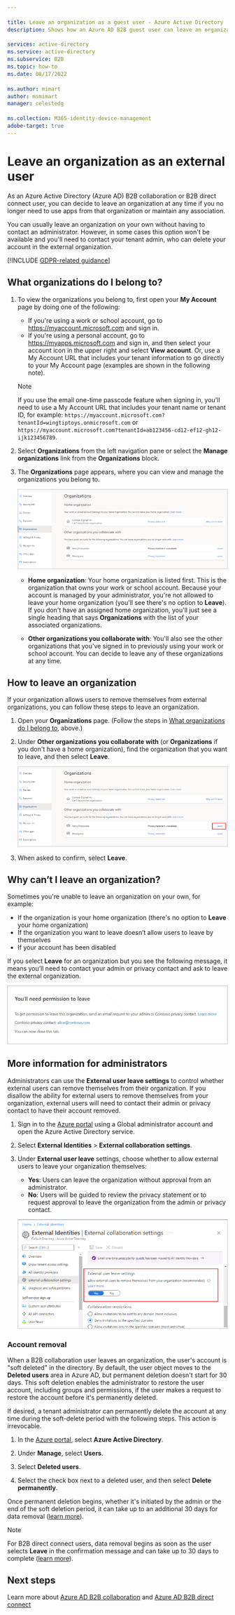 ```yaml
---

title: Leave an organization as a guest user - Azure Active Directory
description: Shows how an Azure AD B2B guest user can leave an organization by using the Access Panel.

services: active-directory
ms.service: active-directory
ms.subservice: B2B
ms.topic: how-to
ms.date: 08/17/2022

ms.author: mimart
author: msmimart
manager: celestedg

ms.collection: M365-identity-device-management
adobe-target: true
---
```


# Leave an organization as an external user

As an Azure Active Directory (Azure AD) B2B collaboration or B2B direct connect user, you can decide to leave an organization at any time if you no longer need to use apps from that organization or maintain any association.

You can usually leave an organization on your own without having to contact an administrator. However, in some cases this option won't be available and you'll need to contact your tenant admin, who can delete your account in the external organization.

[!INCLUDE [GDPR-related guidance](../../../includes/gdpr-dsr-and-stp-note.md)]

## What organizations do I belong to?

1. To view the organizations you belong to, first open your **My Account** page by doing one of the following:

   - If you're using a work or school account, go to https://myaccount.microsoft.com and sign in.
   - If you're using a personal account, go to https://myapps.microsoft.com and sign in, and then select your account icon in the upper right and select **View account**. Or, use a My Account URL that includes your tenant information to go directly to your My Account page (examples are shown in the following note).  

   > [!NOTE]
   > If you use the email one-time passcode feature when signing in, you'll need to use a My Account URL that includes your tenant name or tenant ID, for example: `https://myaccount.microsoft.com?tenantId=wingtiptoys.onmicrosoft.com` or `https://myaccount.microsoft.com?tenantId=ab123456-cd12-ef12-gh12-ijk123456789`.

1. Select **Organizations** from the left navigation pane or select the **Manage organizations** link from the **Organizations** block.

1. The **Organizations** page appears, where you can view and manage the organizations you belong to.

   ![Screenshot showing the list of organizations you belong to.](media/leave-the-organization/organization-list.png)

   - **Home organization**: Your home organization is listed first. This is the organization that owns your work or school account. Because your account is managed by your administrator, you're not allowed to leave your home organization (you'll see there's no option to **Leave**). If you don't have an assigned home organization, you'll just see a single heading that says **Organizations** with the list of your associated organizations.

   - **Other organizations you collaborate with**: You'll also see the other organizations that you've signed in to previously using your work or school account. You can decide to leave any of these organizations at any time.

## How to leave an organization

If your organization allows users to remove themselves from external organizations, you can follow these steps to leave an organization.

1. Open your **Organizations** page. (Follow the steps in [What organizations do I belong to](#what-organizations-do-i-belong-to), above.)

1. Under **Other organizations you collaborate with** (or **Organizations** if you don't have a home organization), find the organization that you want to leave, and then select **Leave**.

   ![Screenshot showing Leave organization option in the user interface.](media/leave-the-organization/leave-org.png)

1. When asked to confirm, select **Leave**.

## Why can’t I leave an organization?

Sometimes you're unable to leave an organization on your own, for example:

- If the organization is your home organization (there's no option to **Leave** your home organization)
- If the organization you want to leave doesn’t allow users to leave by themselves
- If your account has been disabled

If you select **Leave** for an organization but you see the following message, it means you’ll need to contact your admin or privacy contact and ask to leave the external organization.

   ![Screenshot showing the message when you need permission to leave an organization.](media/leave-the-organization/need-permission-leave.png)


## More information for administrators

Administrators can use the **External user leave settings** to control whether external users can remove themselves from their organization. If you disallow the ability for external users to remove themselves from your organization, external users will need to contact their admin or privacy contact to have their account removed.

1. Sign in to the [Azure portal](https://portal.azure.com) using a Global administrator account and open the Azure Active Directory service.

1. Select **External Identities** > **External collaboration settings**.

1. Under **External user leave** settings, choose whether to allow external users to leave your organization themselves:
   - **Yes**: Users can leave the organization without approval from an administrator.
   - **No**: Users will be guided to review the privacy statement or to request approval to leave the organization from the admin or privacy contact.

   ![Screenshot showing External user leave settings in the portal.](media/leave-the-organization/external-user-leave-settings.png)

### Account removal

When a B2B collaboration user leaves an organization, the user's account is "soft deleted" in the directory. By default, the user object moves to the **Deleted users** area in Azure AD, but permanent deletion doesn't start for 30 days. This soft deletion enables the administrator to restore the user account, including groups and permissions, if the user makes a request to restore the account before it's permanently deleted.

If desired, a tenant administrator can permanently delete the account at any time during the soft-delete period with the following steps. This action is irrevocable.

1. In the [Azure portal](https://portal.azure.com), select **Azure Active Directory**.

1. Under **Manage**, select **Users**.

1. Select **Deleted users**.

1. Select the check box next to a deleted user, and then select **Delete permanently**.

Once permanent deletion begins, whether it's initiated by the admin or the end of the soft deletion period, it can take up to an additional 30 days for data removal ([learn more](/compliance/regulatory/gdpr-dsr-azure#step-5-delete)).

> [!NOTE]
> For B2B direct connect users, data removal begins as soon as the user selects **Leave** in the confirmation message and can take up to 30 days to complete ([learn more](/compliance/regulatory/gdpr-dsr-azure#delete-a-users-data-when-there-is-no-account-in-the-azure-tenant)).

## Next steps

Learn more about [Azure AD B2B collaboration](what-is-b2b.md) and [Azure AD B2B direct connect](b2b-direct-connect-overview.md)
